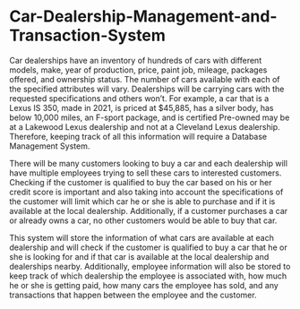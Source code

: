# Car-Dealership-Management-and-Transaction-System

  Car dealerships have an inventory of hundreds of cars with different models, make, year
of production, price, paint job, mileage, packages offered, and ownership status. The number of
cars available with each of the specified attributes will vary. Dealerships will be carrying cars
with the requested specifications and others won’t. For example, a car that is a Lexus IS 350,
made in 2021, is priced at $45,885, has a silver body, has below 10,000 miles, an F-sport
package, and is certified Pre-owned may be at a Lakewood Lexus dealership and not at a
Cleveland Lexus dealership. Therefore, keeping track of all this information will require a
Database Management System.

  There will be many customers looking to buy a car and each dealership will have
multiple employees trying to sell these cars to interested customers. Checking if the customer is
qualified to buy the car based on his or her credit score is important and also taking into account
the specifications of the customer will limit which car he or she is able to purchase and if it is
available at the local dealership. Additionally, if a customer purchases a car or already owns a
car, no other customers would be able to buy that car.

  This system will store the information of what cars are available at each dealership and
will check if the customer is qualified to buy a car that he or she is looking for and if that car is
available at the local dealership and dealerships nearby. Additionally, employee information will
also be stored to keep track of which dealership the employee is associated with, how much he or
she is getting paid, how many cars the employee has sold, and any transactions that happen
between the employee and the customer.
